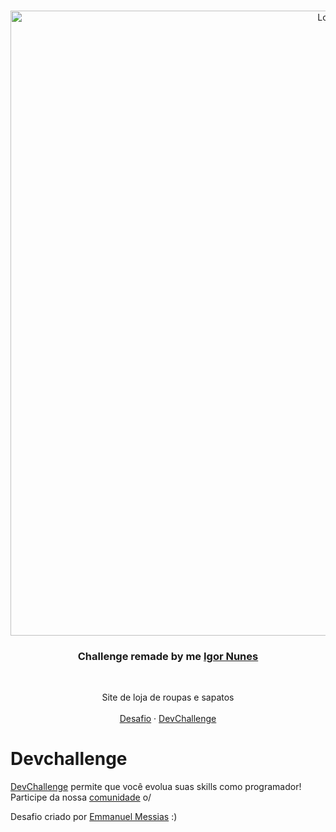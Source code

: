 <br />
<p align="center">
  <a href="https://shop-website-master.vercel.app">
    <img src="https://i.imgur.com/M4CsV6Q.png" alt="Logo" width="1000">
  </a>

 <h3 align="center">Challenge remade by me <a href="https://www.linkedin.com/in/igornj/">Igor Nunes</a></h3>
 <br />
 
  <p align="center">
    Site de loja de roupas e sapatos
       <br />
    <br />
    <a href="https://github.com/devchallenge-io/shop-website">Desafio</a>
    ·
    <a href="https://devchallenge.now.sh/">DevChallenge</a>
  </p>
</p>


# Devchallenge
<a href="https://devchallenge.now.sh/"> DevChallenge</a> permite que você evolua suas skills como programador! Participe da nossa <a href="https://discord.gg/yvYXhGj">comunidade</a> o/


Desafio criado por  <a href="https://www.linkedin.com/in/emmanuel-messias-535621127/">Emmanuel Messias</a> :)
